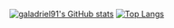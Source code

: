 [![galadriel91's GitHub stats](https://github-readme-stats.vercel.app/api?username=galadriel91)](https://github.com/galadriel91/github-readme-stats)
[![Top Langs](https://github-readme-stats.vercel.app/api/top-langs/?username=galadriel91&layout=compact)](https://github.com/galadriel91/github-readme-stats)

